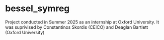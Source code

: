 # bessel_symreg
Project conducted in Summer 2025 as an internship at Oxford University. It was suprivised by Constantinos Skordis (CEICO) and Deaglan Bartlett (Oxford University)
